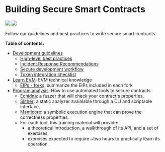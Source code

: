 # Building Secure Smart Contracts

![](https://github.com/crytic/building-secure-contracts/workflows/CI/badge.svg) ![](https://github.com/crytic/building-secure-contracts/workflows/Echidna/badge.svg)

Follow our guidelines and best practices to write secure smart contracts.

**Table of contents:**

- [Development guidelines](./development-guidelines)
  - [High-level best practices](./development-guidelines/guidelines.md)
  - [Incident Response Recommendations](./development-guidelines/incident_response.md)
  - [Secure development workflow](./development-guidelines/workflow.md)
  - [Token integration checklist](./development-guidelines/token_integration.md)
- [Learn EVM](./learn_evm): EVM technical knowledge
  - [EIPs - forks](./learn_evm/eips_forks.md): summarize the EIPs included in each fork
- [Program analysis](./program-analysis): How to use automated tools to secure contracts
  - [Echidna](./program-analysis/echidna): a fuzzer that will check your contract's properties.
  - [Slither](./program-analysis/slither): a static analyzer avaialable through a CLI and scriptable interface.
  - [Manticore](./program-analysis/manticore): a symbolic execution engine that can prove the correctness properties.
  - For each tool, this training material will provide:
    - a theoretical introduction, a walkthrough of its API, and a set of exercises.
    - exercises expected to require ~two hours to practically learn its operation.
